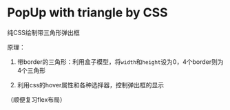 # PopUp with triangle by CSS

纯CSS绘制带三角形弹出框

原理：

1. 带border的三角形：利用盒子模型，将`width`和`height`设为0，4个border则为4个三角形

2. 利用css的hover属性和各种选择器，控制弹出框的显示


（顺便复习flex布局）
